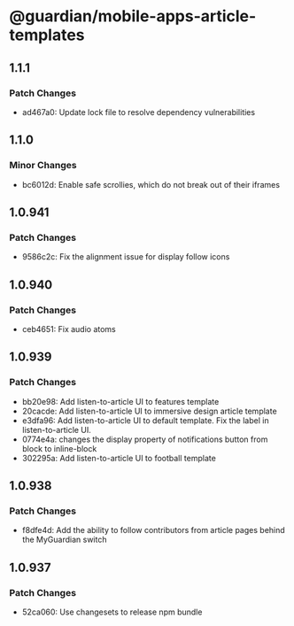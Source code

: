 # @guardian/mobile-apps-article-templates

## 1.1.1

### Patch Changes

- ad467a0: Update lock file to resolve dependency vulnerabilities

## 1.1.0

### Minor Changes

- bc6012d: Enable safe scrollies, which do not break out of their iframes

## 1.0.941

### Patch Changes

- 9586c2c: Fix the alignment issue for display follow icons

## 1.0.940

### Patch Changes

- ceb4651: Fix audio atoms

## 1.0.939

### Patch Changes

- bb20e98: Add listen-to-article UI to features template
- 20cacde: Add listen-to-article UI to immersive design article template
- e3dfa96: Add listen-to-article UI to default template. Fix the label in listen-to-article UI.
- 0774e4a: changes the display property of notifications button from block to inline-block
- 302295a: Add listen-to-article UI to football template

## 1.0.938

### Patch Changes

- f8dfe4d: Add the ability to follow contributors from article pages behind the MyGuardian switch

## 1.0.937

### Patch Changes

- 52ca060: Use changesets to release npm bundle
